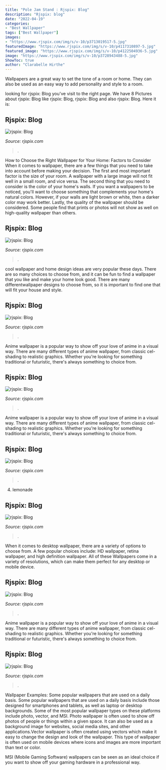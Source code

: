```yaml
---
title: "Pole Jam Stand : Rjspix: Blog"
description: "Rjspix: blog"
date: "2022-04-19"
categories:
- "Best Wallpaper"
tags: ["Best Wallpaper"]
images:
- "https://www.rjspix.com/img/s/v-10/p3713019517-5.jpg"
featuredImage: "https://www.rjspix.com/img/s/v-10/p4117310897-5.jpg"
featured_image: "https://www.rjspix.com/img/s/v-10/p4122504936-5.jpg"
image: "https://www.rjspix.com/img/s/v-10/p3728943488-5.jpg"
ShowToc: true
author: "Clarabelle Hirthe"
---
```



Wallpapers are a great way to set the tone of a room or home. They can also be used as an easy way to add personality and style to a room.

	

		
looking for rjspix: Blog you've visit to the right page. We have 8 Pictures about rjspix: Blog like rjspix: Blog, rjspix: Blog and also rjspix: Blog. Here it is:
		
    
## Rjspix: Blog

<img loading=lazy src="https://www.rjspix.com/img/s/v-10/p2280359509-5.jpg" onerror="this.onerror=null;this.src='https://tse4.mm.bing.net/th?id=OIP.O2kJsVWjwyVXLdQ-kuJPQAHaE7&amp;pid=15.1';" alt="rjspix: Blog">

_Source: rjspix.com_

>. 

	

How to Choose the Right Wallpaper for Your Home: Factors to Consider
When it comes to wallpaper, there are a few things that you need to take into account before making your decision. The first and most important factor is the size of your room. A wallpaper with a large image will not fit well in a small room, and vice versa. 
The second thing that you need to consider is the color of your home's walls. If you want a wallpapers to be noticed, you'll want to choose something that complements your home's natural colors. However, if your walls are light brown or white, then a darker color may work better. 
Lastly, the quality of the wallpaper should be considered. Some people find that prints or photos will not show as well on high-quality wallpaper than others.

    
## Rjspix: Blog

<img loading=lazy src="https://www.rjspix.com/img/s/v-10/p4122504936-5.jpg" onerror="this.onerror=null;this.src='https://tse1.mm.bing.net/th?id=OIP.xQekQ9Xvl18pROAl9MWlQQHaE7&amp;pid=15.1';" alt="rjspix: Blog">

_Source: rjspix.com_

>. 

	

cool wallpaper and home design ideas are very popular these days. There are so many choices to choose from, and it can be fun to find a wallpaper that you like and make your home look good. There are many differentwallpaper designs to choose from, so it is important to find one that will fit your house and style.

    
## Rjspix: Blog

<img loading=lazy src="https://www.rjspix.com/img/s/v-10/p2615044281-5.jpg" onerror="this.onerror=null;this.src='https://tse2.mm.bing.net/th?id=OIP.mehRmvLxhBCyrtGPP7528QHaE7&amp;pid=15.1';" alt="rjspix: Blog">

_Source: rjspix.com_

>. 

	

Anime wallpaper is a popular way to show off your love of anime in a visual way. There are many different types of anime wallpaper, from classic cel-shading to realistic graphics. Whether you're looking for something traditional or futuristic, there's always something to choice from.

    
## Rjspix: Blog

<img loading=lazy src="https://www.rjspix.com/img/s/v-10/p3713019517-5.jpg" onerror="this.onerror=null;this.src='https://tse1.mm.bing.net/th?id=OIP.uhAeqmpb9XiJYRJG8YxPLAHaE7&amp;pid=15.1';" alt="rjspix: Blog">

_Source: rjspix.com_

>. 

	

Anime wallpaper is a popular way to show off your love of anime in a visual way. There are many different types of anime wallpaper, from classic cel-shading to realistic graphics. Whether you're looking for something traditional or futuristic, there's always something to choice from.

    
## Rjspix: Blog

<img loading=lazy src="https://www.rjspix.com/img/s/v-10/p3927041744-5.jpg" onerror="this.onerror=null;this.src='https://tse2.mm.bing.net/th?id=OIP.k-F9CBxZBaeRoDuFC13vvAHaE7&amp;pid=15.1';" alt="rjspix: Blog">

_Source: rjspix.com_

>. 

	

4. lemonade 

    
## Rjspix: Blog

<img loading=lazy src="https://www.rjspix.com/img/s/v-10/p4117310897-5.jpg" onerror="this.onerror=null;this.src='https://tse4.mm.bing.net/th?id=OIP.fzl4Rhqi0W3ENzIlVjHZewHaE7&amp;pid=15.1';" alt="rjspix: Blog">

_Source: rjspix.com_

>. 

	

When it comes to desktop wallpaper, there are a variety of options to choose from. A few popular choices include: HD wallpaper, retina wallpaper, and high definition wallpaper. All of these Wallpapers come in a variety of resolutions, which can make them perfect for any desktop or mobile device. 

    
## Rjspix: Blog

<img loading=lazy src="https://www.rjspix.com/img/s/v-10/p3841974557-5.jpg" onerror="this.onerror=null;this.src='https://tse3.mm.bing.net/th?id=OIP.R8BWHtpzqvotl7Rg9RWYYQHaE7&amp;pid=15.1';" alt="rjspix: Blog">

_Source: rjspix.com_

>. 

	

Anime wallpaper is a popular way to show off your love of anime in a visual way. There are many different types of anime wallpaper, from classic cel-shading to realistic graphics. Whether you're looking for something traditional or futuristic, there's always something to choice from.

    
## Rjspix: Blog

<img loading=lazy src="https://www.rjspix.com/img/s/v-10/p3728943488-5.jpg" onerror="this.onerror=null;this.src='https://tse2.mm.bing.net/th?id=OIP.eiQaaEUDm_TKOaj9UJCPbwHaE7&amp;pid=15.1';" alt="rjspix: Blog">

_Source: rjspix.com_

>. 

	

Wallpaper Examples: Some popular wallpapers that are used on a daily basis.
Some popular wallpapers that are used on a daily basis include those designed for smartphones and tablets, as well as laptop or desktop backgrounds. Some of the most popular wallpaper types on these platforms include photo, vector, and MSI. 
Photo wallpaper is often used to show off photos of people or things within a given space. It can also be used as a background image for websites, social media sites, and other applications.Vector wallpaper is often created using vectors which make it easy to change the design and look of the wallpaper. This type of wallpaper is often used on mobile devices where icons and images are more important than text or color. 

MSI (Mobile Gaming Software) wallpapers can be seen as an ideal choice if you want to show off your gaming hardware in a professional way.

